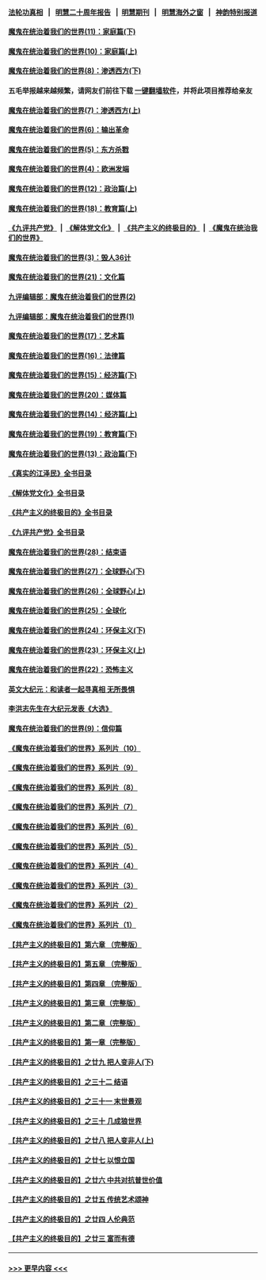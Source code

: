#### [法轮功真相](https://github.com/gfw-breaker/truth/blob/master/README.md?t=0) &nbsp;&nbsp;|&nbsp;&nbsp; [明慧二十周年报告](https://github.com/gfw-breaker/mh-reports/blob/master/README.md?t=0) &nbsp;&nbsp;|&nbsp;&nbsp;[明慧期刊](https://github.com/gfw-breaker/mh-qikan) &nbsp;&nbsp;|&nbsp;&nbsp; [明慧海外之窗](https://github.com/gfw-breaker/mh-news/blob/master/README.md?t=0) &nbsp;&nbsp;|&nbsp;&nbsp; [神韵特别报道](https://github.com/gfw-breaker/mh-news/blob/master/shenyun.md?t=0)
#### [魔鬼在统治着我们的世界(11)：家庭篇(下)](../pages/nsc422/n10440961.md?t=11231950) 
#### [魔鬼在统治着我们的世界(10)：家庭篇(上)](../pages/nsc422/n10435448.md?t=11231950) 
#### [魔鬼在统治着我们的世界(8)：渗透西方(下)](../pages/nsc422/n10429603.md?t=11231950) 
#### 五毛举报越来越频繁，请网友们前往下载 [一键翻墙软件](https://github.com/gfw-breaker/ssr-accounts)，并将此项目推荐给亲友
#### [魔鬼在统治着我们的世界(7)：渗透西方(上)](../pages/nsc422/n10426013.md?t=11231950) 
#### [魔鬼在统治着我们的世界(6)：输出革命](../pages/nsc422/n10421536.md?t=11231950) 
#### [魔鬼在统治着我们的世界(5)：东方杀戮](../pages/nsc422/n10417707.md?t=11231950) 
#### [魔鬼在统治着我们的世界(4)：欧洲发端](../pages/nsc422/n10414890.md?t=11231950) 
#### [魔鬼在统治着我们的世界(12)：政治篇(上)](../pages/nsc422/n10444576.md?t=11231950) 
#### [魔鬼在统治着我们的世界(18)：教育篇(上)](../pages/nsc422/n10526970.md?t=11231950) 
#### [《九评共产党》](https://github.com/begood0513/9ping.md/blob/master/README.md) &nbsp;|&nbsp; [《解体党文化》](../../../../jtdwh.md/blob/master/README.md)  &nbsp;|&nbsp; [《共产主义的终极目的》](../../../../gczydzjmd.md/blob/master/README.md) &nbsp;|&nbsp; [《魔鬼在统治我们的世界》](../../../../mgztzwmdsj.md/blob/master/README.md) 
#### [魔鬼在统治着我们的世界(3)：毁人36计](../pages/nsc422/n10411583.md?t=11231950) 
#### [魔鬼在统治着我们的世界(21)：文化篇](../pages/nsc422/n10597706.md?t=11231950) 
#### [九评编辑部：魔鬼在统治着我们的世界(2)](../pages/nsc422/n10410036.md?t=11231950) 
#### [九评编辑部：魔鬼在统治着我们的世界(1)](../pages/nsc422/n10406825.md?t=11231950) 
#### [魔鬼在统治着我们的世界(17)：艺术篇](../pages/nsc422/n10499093.md?t=11231950) 
#### [魔鬼在统治着我们的世界(16)：法律篇](../pages/nsc422/n10485969.md?t=11231950) 
#### [魔鬼在统治着我们的世界(15)：经济篇(下)](../pages/nsc422/n10469975.md?t=11231950) 
#### [魔鬼在统治着我们的世界(20)：媒体篇](../pages/nsc422/n10586579.md?t=11231950) 
#### [魔鬼在统治着我们的世界(14)：经济篇(上)](../pages/nsc422/n10457370.md?t=11231950) 
#### [魔鬼在统治着我们的世界(19)：教育篇(下)](../pages/nsc422/n10564808.md?t=11231950) 
#### [魔鬼在统治着我们的世界(13)：政治篇(下)](../pages/nsc422/n10448270.md?t=11231950) 
#### [《真实的江泽民》全书目录](../pages/nsc422/n13721399.md?t=11231950) 
#### [《解体党文化》全书目录](../pages/nsc422/n13721157.md?t=11231950) 
#### [《共产主义的终极目的》全书目录](../pages/nsc422/n13721048.md?t=11231950) 
#### [《九评共产党》全书目录](../pages/nsc422/n13708085.md?t=11231950) 
#### [魔鬼在统治着我们的世界(28)：结束语](../pages/nsc422/n10936246.md?t=11231950) 
#### [魔鬼在统治着我们的世界(27)：全球野心(下)](../pages/nsc422/n10928319.md?t=11231950) 
#### [魔鬼在统治着我们的世界(26)：全球野心(上)](../pages/nsc422/n10900318.md?t=11231950) 
#### [魔鬼在统治着我们的世界(25)：全球化](../pages/nsc422/n10788205.md?t=11231950) 
#### [魔鬼在统治着我们的世界(24)：环保主义(下)](../pages/nsc422/n10695307.md?t=11231950) 
#### [魔鬼在统治着我们的世界(23)：环保主义(上)](../pages/nsc422/n10688613.md?t=11231950) 
#### [魔鬼在统治着我们的世界(22)：恐怖主义](../pages/nsc422/n10614727.md?t=11231950) 
#### [英文大纪元：和读者一起寻真相 无所畏惧](../pages/nsc422/n12542027.md?t=11231950) 
#### [李洪志先生在大纪元发表《大选》](../pages/nsc422/n12534746.md?t=11231950) 
#### [魔鬼在统治着我们的世界(9)：信仰篇](../pages/nsc422/n10432159.md?t=11231950) 
#### [《魔鬼在统治着我们的世界》系列片（10）](../pages/nsc422/n12292670.md?t=11231950) 
#### [《魔鬼在统治着我们的世界》系列片（9）](../pages/nsc422/n12290859.md?t=11231950) 
#### [《魔鬼在统治着我们的世界》系列片（8）](../pages/nsc422/n12287445.md?t=11231950) 
#### [《魔鬼在统治着我们的世界》系列片（7）](../pages/nsc422/n12283425.md?t=11231950) 
#### [《魔鬼在统治着我们的世界》系列片（6）](../pages/nsc422/n12282314.md?t=11231950) 
#### [《魔鬼在统治着我们的世界》系列片（5）](../pages/nsc422/n12281419.md?t=11231950) 
#### [《魔鬼在统治着我们的世界》系列片（4）](../pages/nsc422/n12274024.md?t=11231950) 
#### [《魔鬼在统治着我们的世界》系列片（3）](../pages/nsc422/n12271322.md?t=11231950) 
#### [《魔鬼在统治着我们的世界》系列片（2）](../pages/nsc422/n12269049.md?t=11231950) 
#### [《魔鬼在统治着我们的世界》系列片（1）](../pages/nsc422/n12267575.md?t=11231950) 
#### [【共产主义的终极目的】第六章 （完整版）](../pages/nsc422/n11428913.md?t=11231950) 
#### [【共产主义的终极目的】第五章 （完整版）](../pages/nsc422/n11428912.md?t=11231950) 
#### [【共产主义的终极目的】第四章 （完整版）](../pages/nsc422/n11428907.md?t=11231950) 
#### [【共产主义的终极目的】第三章（完整版）](../pages/nsc422/n11428848.md?t=11231950) 
#### [【共产主义的终极目的】第二章（完整版）](../pages/nsc422/n11428831.md?t=11231950) 
#### [【共产主义的终极目的】第一章（完整版）](../pages/nsc422/n11417651.md?t=11231950) 
#### [【共产主义的终极目的】之廿九 把人变非人(下)](../pages/nsc422/n11344140.md?t=11231950) 
#### [【共产主义的终极目的】之三十二 结语](../pages/nsc422/n11360535.md?t=11231950) 
#### [【共产主义的终极目的】之三十一 末世景观](../pages/nsc422/n11351129.md?t=11231950) 
#### [【共产主义的终极目的】之三十 几成狼世界](../pages/nsc422/n11348280.md?t=11231950) 
#### [【共产主义的终极目的】之廿八 把人变非人(上)](../pages/nsc422/n11340492.md?t=11231950) 
#### [【共产主义的终极目的】之廿七 以恨立国](../pages/nsc422/n11336944.md?t=11231950) 
#### [【共产主义的终极目的】之廿六 中共对抗普世价值](../pages/nsc422/n11324785.md?t=11231950) 
#### [【共产主义的终极目的】之廿五 传统艺术颂神](../pages/nsc422/n11296396.md?t=11231950) 
#### [【共产主义的终极目的】之廿四 人伦典范](../pages/nsc422/n11296397.md?t=11231950) 
#### [【共产主义的终极目的】之廿三 富而有德](../pages/nsc422/n11283598.md?t=11231950) 

----
#### [ >>> 更早内容 <<< ](../indexes/nsc422-earlier.md)
